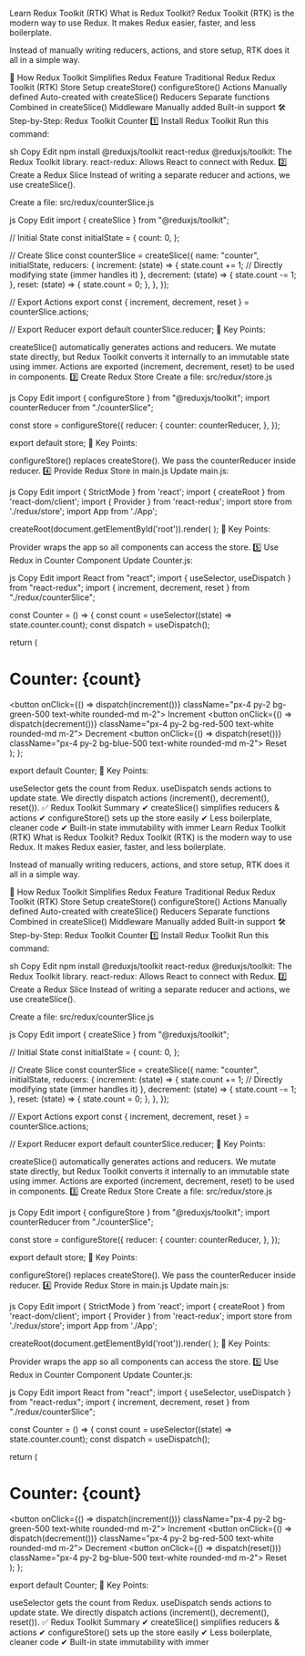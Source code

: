 Learn Redux Toolkit (RTK)
What is Redux Toolkit?
Redux Toolkit (RTK) is the modern way to use Redux. It makes Redux easier, faster, and less boilerplate.

Instead of manually writing reducers, actions, and store setup, RTK does it all in a simple way.

🔹 How Redux Toolkit Simplifies Redux
Feature	Traditional Redux	Redux Toolkit (RTK)
Store Setup	createStore()	configureStore()
Actions	Manually defined	Auto-created with createSlice()
Reducers	Separate functions	Combined in createSlice()
Middleware	Manually added	Built-in support
🛠 Step-by-Step: Redux Toolkit Counter
1️⃣ Install Redux Toolkit
Run this command:

sh
Copy
Edit
npm install @reduxjs/toolkit react-redux
@reduxjs/toolkit: The Redux Toolkit library.
react-redux: Allows React to connect with Redux.
2️⃣ Create a Redux Slice
Instead of writing a separate reducer and actions, we use createSlice().

Create a file: src/redux/counterSlice.js

js
Copy
Edit
import { createSlice } from "@reduxjs/toolkit";

// Initial State
const initialState = {
  count: 0,
};

// Create Slice
const counterSlice = createSlice({
  name: "counter",
  initialState,
  reducers: {
    increment: (state) => {
      state.count += 1; // Directly modifying state (immer handles it)
    },
    decrement: (state) => {
      state.count -= 1;
    },
    reset: (state) => {
      state.count = 0;
    },
  },
});

// Export Actions
export const { increment, decrement, reset } = counterSlice.actions;

// Export Reducer
export default counterSlice.reducer;
🔹 Key Points:

createSlice() automatically generates actions and reducers.
We mutate state directly, but Redux Toolkit converts it internally to an immutable state using immer.
Actions are exported (increment, decrement, reset) to be used in components.
3️⃣ Create Redux Store
Create a file: src/redux/store.js

js
Copy
Edit
import { configureStore } from "@reduxjs/toolkit";
import counterReducer from "./counterSlice";

const store = configureStore({
  reducer: {
    counter: counterReducer,
  },
});

export default store;
🔹 Key Points:

configureStore() replaces createStore().
We pass the counterReducer inside reducer.
4️⃣ Provide Redux Store in main.js
Update main.js:

js
Copy
Edit
import { StrictMode } from 'react';
import { createRoot } from 'react-dom/client';
import { Provider } from 'react-redux';
import store from './redux/store';
import App from './App';

createRoot(document.getElementById('root')).render(
  <StrictMode>
    <Provider store={store}>
      <App />
    </Provider>
  </StrictMode>
);
🔹 Key Points:

Provider wraps the app so all components can access the store.
5️⃣ Use Redux in Counter Component
Update Counter.js:

js
Copy
Edit
import React from "react";
import { useSelector, useDispatch } from "react-redux";
import { increment, decrement, reset } from "./redux/counterSlice";

const Counter = () => {
  const count = useSelector((state) => state.counter.count);
  const dispatch = useDispatch();

  return (
    <div className="text-center mt-5">
      <h1 className="text-3xl font-bold">Counter: {count}</h1>
      <button onClick={() => dispatch(increment())} className="px-4 py-2 bg-green-500 text-white rounded-md m-2">
        Increment
      </button>
      <button onClick={() => dispatch(decrement())} className="px-4 py-2 bg-red-500 text-white rounded-md m-2">
        Decrement
      </button>
      <button onClick={() => dispatch(reset())} className="px-4 py-2 bg-blue-500 text-white rounded-md m-2">
        Reset
      </button>
    </div>
  );
};

export default Counter;
🔹 Key Points:

useSelector gets the count from Redux.
useDispatch sends actions to update state.
We directly dispatch actions (increment(), decrement(), reset()).
✅ Redux Toolkit Summary
✔ createSlice() simplifies reducers & actions
✔ configureStore() sets up the store easily
✔ Less boilerplate, cleaner code
✔ Built-in state immutability with immer
Learn Redux Toolkit (RTK)
What is Redux Toolkit?
Redux Toolkit (RTK) is the modern way to use Redux. It makes Redux easier, faster, and less boilerplate.

Instead of manually writing reducers, actions, and store setup, RTK does it all in a simple way.

🔹 How Redux Toolkit Simplifies Redux
Feature	Traditional Redux	Redux Toolkit (RTK)
Store Setup	createStore()	configureStore()
Actions	Manually defined	Auto-created with createSlice()
Reducers	Separate functions	Combined in createSlice()
Middleware	Manually added	Built-in support
🛠 Step-by-Step: Redux Toolkit Counter
1️⃣ Install Redux Toolkit
Run this command:

sh
Copy
Edit
npm install @reduxjs/toolkit react-redux
@reduxjs/toolkit: The Redux Toolkit library.
react-redux: Allows React to connect with Redux.
2️⃣ Create a Redux Slice
Instead of writing a separate reducer and actions, we use createSlice().

Create a file: src/redux/counterSlice.js

js
Copy
Edit
import { createSlice } from "@reduxjs/toolkit";

// Initial State
const initialState = {
  count: 0,
};

// Create Slice
const counterSlice = createSlice({
  name: "counter",
  initialState,
  reducers: {
    increment: (state) => {
      state.count += 1; // Directly modifying state (immer handles it)
    },
    decrement: (state) => {
      state.count -= 1;
    },
    reset: (state) => {
      state.count = 0;
    },
  },
});

// Export Actions
export const { increment, decrement, reset } = counterSlice.actions;

// Export Reducer
export default counterSlice.reducer;
🔹 Key Points:

createSlice() automatically generates actions and reducers.
We mutate state directly, but Redux Toolkit converts it internally to an immutable state using immer.
Actions are exported (increment, decrement, reset) to be used in components.
3️⃣ Create Redux Store
Create a file: src/redux/store.js

js
Copy
Edit
import { configureStore } from "@reduxjs/toolkit";
import counterReducer from "./counterSlice";

const store = configureStore({
  reducer: {
    counter: counterReducer,
  },
});

export default store;
🔹 Key Points:

configureStore() replaces createStore().
We pass the counterReducer inside reducer.
4️⃣ Provide Redux Store in main.js
Update main.js:

js
Copy
Edit
import { StrictMode } from 'react';
import { createRoot } from 'react-dom/client';
import { Provider } from 'react-redux';
import store from './redux/store';
import App from './App';

createRoot(document.getElementById('root')).render(
  <StrictMode>
    <Provider store={store}>
      <App />
    </Provider>
  </StrictMode>
);
🔹 Key Points:

Provider wraps the app so all components can access the store.
5️⃣ Use Redux in Counter Component
Update Counter.js:

js
Copy
Edit
import React from "react";
import { useSelector, useDispatch } from "react-redux";
import { increment, decrement, reset } from "./redux/counterSlice";

const Counter = () => {
  const count = useSelector((state) => state.counter.count);
  const dispatch = useDispatch();

  return (
    <div className="text-center mt-5">
      <h1 className="text-3xl font-bold">Counter: {count}</h1>
      <button onClick={() => dispatch(increment())} className="px-4 py-2 bg-green-500 text-white rounded-md m-2">
        Increment
      </button>
      <button onClick={() => dispatch(decrement())} className="px-4 py-2 bg-red-500 text-white rounded-md m-2">
        Decrement
      </button>
      <button onClick={() => dispatch(reset())} className="px-4 py-2 bg-blue-500 text-white rounded-md m-2">
        Reset
      </button>
    </div>
  );
};

export default Counter;
🔹 Key Points:

useSelector gets the count from Redux.
useDispatch sends actions to update state.
We directly dispatch actions (increment(), decrement(), reset()).
✅ Redux Toolkit Summary
✔ createSlice() simplifies reducers & actions
✔ configureStore() sets up the store easily
✔ Less boilerplate, cleaner code
✔ Built-in state immutability with immer
